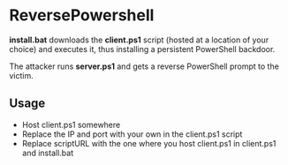 # ReversePowershell

__install.bat__ downloads the __client.ps1__ script (hosted at a location of your choice) and executes it, thus installing a persistent PowerShell backdoor.

The attacker runs __server.ps1__ and gets a reverse PowerShell prompt to the victim.

## Usage

* Host client.ps1 somewhere
* Replace the IP and port with your own in the client.ps1 script
* Replace scriptURL with the one where you host client.ps1 in client.ps1 and install.bat
